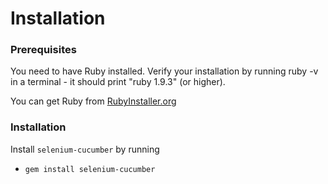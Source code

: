Installation
============
### Prerequisites
You need to have Ruby installed. Verify your installation by running ruby -v in a terminal - it should print "ruby 1.9.3" (or higher).

You can get Ruby from [RubyInstaller.org](http://rubyinstaller.org/)

### Installation

Install `selenium-cucumber` by running

- `gem install selenium-cucumber`

